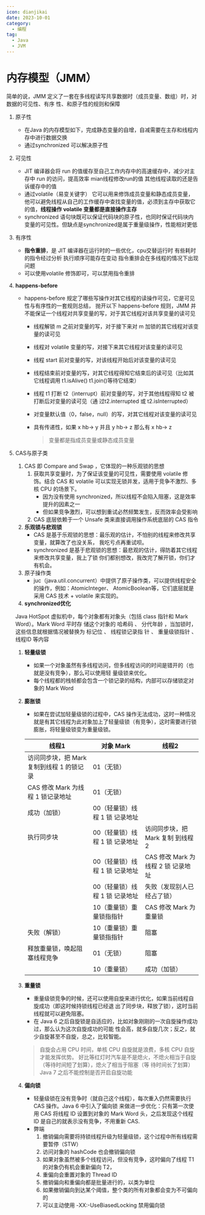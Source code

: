 ```yaml
---
icon: dianjikai
date: 2023-10-01
category:
  - 编程
tag:
  - Java
  - JVM
---
```

# 内存模型（JMM）


简单的说，JMM 定义了一套在多线程读写共享数据时（成员变量、数组）时，对数据的可见性、有序 性、和原子性的规则和保障
<!-- more -->
1. 原子性

   - 在Java 的内存模型如下，完成静态变量的自增，自减需要在主存和线程内存中进行数据交换
   - 通过synchronized 可以解决原子性

2. 可见性

   - JIT 编译器会将 run 的值缓存至自己工作内存中的高速缓存中，减少对主存中 run 的访问，提高效率 mian线程修改run的值  其他线程读取的还是告诉缓存中的值
   - 通过volatile（易变关键字） 它可以用来修饰成员变量和静态成员变量，他可以避免线程从自己的工作缓存中查找变量的值，必须到主存中获取它的值，**线程操作 volatile 变量都是直接操作主存**
   - synchronized 语句块既可以保证代码块的原子性，也同时保证代码块内变量的可见性。但缺点是synchronized是属于重量级操作，性能相对更低

3. 有序性

   - **指令重排**，是 JIT 编译器在运行时的一些优化，cpu交替运行时 有些耗时的指令经过分析 执行顺序可能存在变动  指令重排会在多线程的情况下出现问题
   - 可以使用volatile 修饰即可，可以禁用指令重排

4. **happens-before**

   - happens-before 规定了哪些写操作对其它线程的读操作可见，它是可见性与有序性的一套规则总结， 抛开以下 happens-before 规则，JMM 并不能保证一个线程对共享变量的写，对于其它线程对该共享变量的读可见

     - 线程解锁 m 之前对变量的写，对于接下来对 m 加锁的其它线程对该变量的读可见

     - 线程对 volatile 变量的写，对接下来其它线程对该变量的读可见

     - 线程 start 前对变量的写，对该线程开始后对该变量的读可见

     - 线程结束前对变量的写，对其它线程得知它结束后的读可见（比如其它线程调用 t1.isAlive() t1.join()等待它结束）

     - 线程 t1 打断 t2（interrupt）前对变量的写，对于其他线程得知 t2 被打断后对变量的读可见（通 过t2.interrupted 或 t2.isInterrupted）

     - 对变量默认值（0，false，null）的写，对其它线程对该变量的读可见 

     - 具有传递性，如果 x hb-> y 并且 y hb-> z 那么有 x hb-> z

       > 变量都是指成员变量或静态成员变量



5. CAS与原子类

   1. CAS 即 Compare and Swap ，它体现的一种乐观锁的思想
      1. 获取共享变量时，为了保证该变量的可见性，需要使用 volatile 修饰。结合 CAS 和 volatile 可以实现无锁并发，适用于竞争不激烈、多核 CPU 的场景下。 
         - 因为没有使用 synchronized，所以线程不会陷入阻塞，这是效率提升的因素之一 
         - 但如果竞争激烈，可以想到重试必然频繁发生，反而效率会受影响 
      2. CAS 底层依赖于一个 Unsafe 类来直接调用操作系统底层的 CAS 指令
   2. **乐观锁与悲观锁**
      - CAS 是基于乐观锁的思想：最乐观的估计，不怕别的线程来修改共享变量，就算改了也没关系， 我吃亏点再重试呗。 
      - synchronized 是基于悲观锁的思想：最悲观的估计，得防着其它线程来修改共享变量，我上了锁 你们都别想改，我改完了解开锁，你们才有机会。
   3. 原子操作类
      - juc（java.util.concurrent）中提供了原子操作类，可以提供线程安全的操作，例如：AtomicInteger、 AtomicBoolean等，它们底层就是采用 CAS 技术 + volatile 来实现的。
   4. **synchronized优化**

   Java HotSpot 虚拟机中，每个对象都有对象头（包括 class 指针和 Mark Word）。Mark Word 平时存 储这个对象的 哈希码 、 分代年龄 ，当加锁时，这些信息就根据情况被替换为 标记位 、 线程锁记录指 针 、 重量级锁指针 、 线程ID 等内容

   1. **轻量级锁**  

      - 如果一个对象虽然有多线程访问，但多线程访问的时间是错开的（也就是没有竞争），那么可以使用轻 量级锁来优化。
      - 每个线程都的栈帧都会包含一个锁记录的结构，内部可以存储锁定对象的 Mark Word

   2. **膨胀锁**

      - 如果在尝试加轻量级锁的过程中，CAS 操作无法成功，这时一种情况就是有其它线程为此对象加上了轻量级锁（有竞争），这时需要进行锁膨胀，将轻量级锁变为重量级锁。

      | 线程1                                     | 对象 Mark                      | 线程2                              |
      | ----------------------------------------- | ------------------------------ | ---------------------------------- |
      | 访问同步块，把 Mark 复制到线程 1 的锁记录 | 01（无锁）                     |                                    |
      | CAS 修改 Mark 为线程 1 锁记录地址         | 01（无锁）                     |                                    |
      | 成功（加锁）                              | 00（轻量锁）线程 1 锁 记录地址 |                                    |
      | 执行同步块                                | 00（轻量锁）线程 1 锁 记录地址 | 访问同步块，把 Mark 复制 到线程 2  |
      |                                           | 00（轻量锁）线程 1 锁 记录地址 | CAS 修改 Mark 为线程 2 锁 记录地址 |
      |                                           | 00（轻量锁）线程 1 锁 记录地址 | 失败（发现别人已经占了锁）         |
      |                                           | 10（重量锁）重量锁指指针       | CAS 修改 Mark 为重量锁             |
      | 失败（解锁）                              | 10（重量锁）重量锁指指针       | 阻塞                               |
      | 释放重量锁，唤起阻塞线程竞争              | 01（无锁）                     | 阻塞                               |
      |                                           | 10（重量锁）                   | 成功（加锁）                       |

   3. **重量锁**

      - 重量级锁竞争的时候，还可以使用自旋来进行优化，如果当前线程自旋成功（即这时候持锁线程已经退 出了同步块，释放了锁），这时当前线程就可以避免阻塞。 
      - 在 Java 6 之后自旋锁是自适应的，比如对象刚刚的一次自旋操作成功过，那么认为这次自旋成功的可能 性会高，就多自旋几次；反之，就少自旋甚至不自旋，总之，比较智能。

      > 自旋会占用 CPU 时间，单核 CPU 自旋就是浪费，多核 CPU 自旋才能发挥优势。 好比等红灯时汽车是不是熄火，不熄火相当于自旋（等待时间短了划算），熄火了相当于阻塞（等 待时间长了划算） Java 7 之后不能控制是否开启自旋功能

   4. **偏向锁**

      - 轻量级锁在没有竞争时（就自己这个线程），每次重入仍然需要执行 CAS 操作。Java 6 中引入了偏向锁 来做进一步优化：只有第一次使用 CAS 将线程 ID 设置到对象的 Mark Word 头，之后发现这个线程 ID 是自己的就表示没有竞争，不用重新 CAS.
      - 弊端
        1. 撤销偏向需要将持锁线程升级为轻量级锁，这个过程中所有线程需要暂停（STW） 
        2. 访问对象的 hashCode 也会撤销偏向锁 
        3. 如果对象虽然被多个线程访问，但没有竞争，这时偏向了线程 T1 的对象仍有机会重新偏向 T2， 
        4. 重偏向会重置对象的 Thread ID 
        5. 撤销偏向和重偏向都是批量进行的，以类为单位 
        6. 如果撤销偏向到达某个阈值，整个类的所有对象都会变为不可偏向的 
        7. 可以主动使用 -XX:-UseBiasedLocking 禁用偏向锁

   